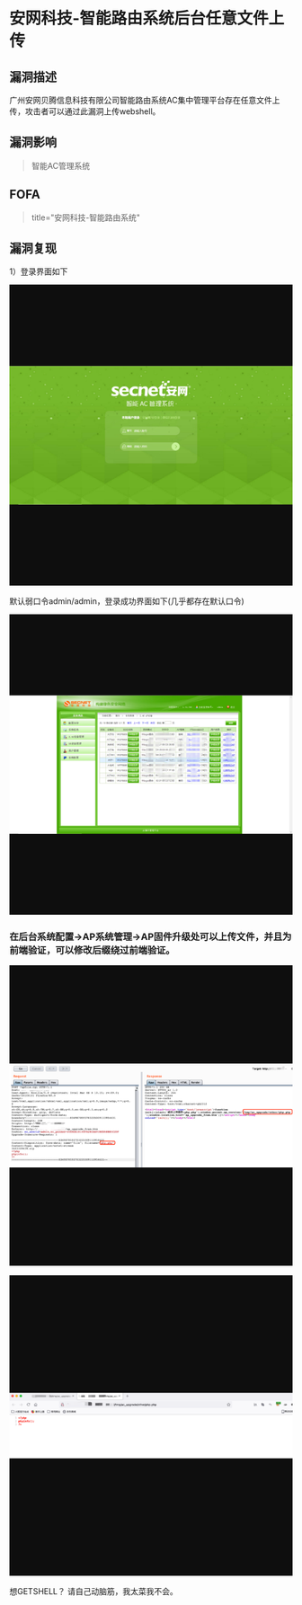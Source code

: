 # 安网科技-智能路由系统后台任意文件上传

## 漏洞描述

广州安网贝腾信息科技有限公司智能路由系统AC集中管理平台存在任意文件上传，攻击者可以通过此漏洞上传webshell。

## 漏洞影响

> 智能AC管理系统

## FOFA

> title="安网科技-智能路由系统"

## 漏洞复现

1）登录界面如下

![1](resource/安网科技智能路由任意文件上传/1.jpg)

默认弱口令admin/admin，登录成功界面如下(几乎都存在默认口令)

![2](resource/安网科技智能路由任意文件上传/2.jpg)

### 在后台系统配置->AP系统管理->AP固件升级处可以上传文件，并且为前端验证，可以修改后缀绕过前端验证。

![3](resource/安网科技智能路由任意文件上传/3.png)

![4](resource/安网科技智能路由任意文件上传/4.png)

想GETSHELL？ 请自己动脑筋，我太菜我不会。 

### 